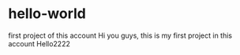 # hello-world
first project of this account
Hi you guys, this is my first project in this account
Hello2222
